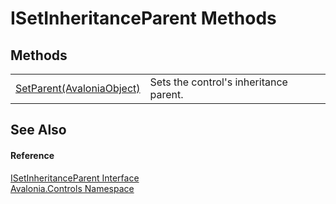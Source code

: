 # ISetInheritanceParent Methods




## Methods
<table>
<tr>
<td><a href="M_Avalonia_Controls_ISetInheritanceParent_SetParent">SetParent(AvaloniaObject)</a></td>
<td>Sets the control's inheritance parent.</td>
</tr>
</table>

## See Also


#### Reference
<a href="T_Avalonia_Controls_ISetInheritanceParent">ISetInheritanceParent Interface</a>  
<a href="N_Avalonia_Controls">Avalonia.Controls Namespace</a>  

